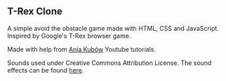 ## T-Rex Clone 
A simple avoid the obstacle game made with HTML, CSS 
and JavaScript. Inspired by Google's T-Rex browser
game.

Made with help from 
[Ania Kubów](https://www.youtube.com/channel/UC5DNytAJ6_FISueUfzZCVsw) Youtube tutorials. 

Sounds used under Creative Commons Attribution License. The sound
effects can be found [here](https://freesound.org/people/LittleRobotSoundFactory/packs/16681/).